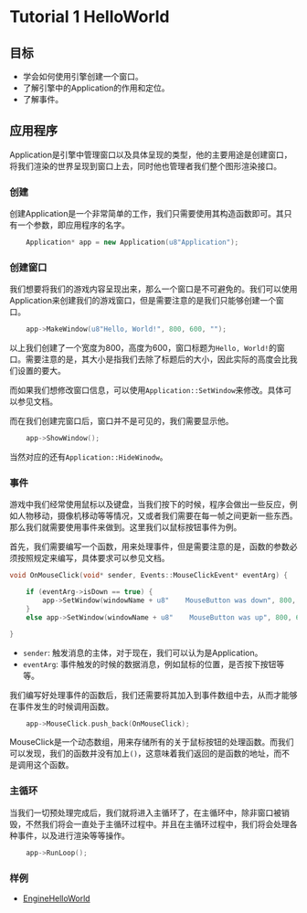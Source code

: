 # Tutorial 1 HelloWorld

## 目标

- 学会如何使用引擎创建一个窗口。
- 了解引擎中的Application的作用和定位。
- 了解事件。

## 应用程序

Application是引擎中管理窗口以及具体呈现的类型，他的主要用途是创建窗口，将我们渲染的世界呈现到窗口上去，同时他也管理者我们整个图形渲染接口。

### 创建

创建Application是一个非常简单的工作，我们只需要使用其构造函数即可。其只有一个参数，即应用程序的名字。

```C++
    Application* app = new Application(u8"Application"); 
```

### 创建窗口

我们想要将我们的游戏内容呈现出来，那么一个窗口是不可避免的。我们可以使用Application来创建我们的游戏窗口，但是需要注意的是我们只能够创建一个窗口。

```C++
    app->MakeWindow(u8"Hello, World!", 800, 600, "");
```

以上我们创建了一个宽度为800，高度为600，窗口标题为`Hello, World!`的窗口。需要注意的是，其大小是指我们去除了标题后的大小，因此实际的高度会比我们设置的要大。

而如果我们想修改窗口信息，可以使用`Application::SetWindow`来修改。具体可以参见文档。

而在我们创建完窗口后，窗口并不是可见的，我们需要显示他。

```C++
    app->ShowWindow();
```

当然对应的还有`Application::HideWinodw`。

### 事件

游戏中我们经常使用鼠标以及键盘，当我们按下的时候，程序会做出一些反应，例如人物移动，摄像机移动等等情况，又或者我们需要在每一帧之间更新一些东西。那么我们就需要使用事件来做到。这里我们以鼠标按钮事件为例。

首先，我们需要编写一个函数，用来处理事件，但是需要注意的是，函数的参数必须按照规定来编写，具体要求可以参见文档。

```C++
void OnMouseClick(void* sender, Events::MouseClickEvent* eventArg) {

	if (eventArg->isDown == true) {
		app->SetWindow(windowName + u8"    MouseButton was down", 800, 600);
	}
	else app->SetWindow(windowName + u8"    MouseButton was up", 800, 600);

}
```

- `sender`: 触发消息的主体，对于现在，我们可以认为是Application。
- `eventArg`: 事件触发的时候的数据消息，例如鼠标的位置，是否按下按钮等等。

我们编写好处理事件的函数后，我们还需要将其加入到事件数组中去，从而才能够在事件发生的时候调用函数。

```C++
    app->MouseClick.push_back(OnMouseClick);
```

MouseClick是一个动态数组，用来存储所有的关于鼠标按钮的处理函数。而我们可以发现，我们的函数并没有加上`()`，这意味着我们返回的是函数的地址，而不是调用这个函数。

### 主循环

当我们一切预处理完成后，我们就将进入主循环了，在主循环中，除非窗口被销毁，不然我们将会一直处于主循环过程中。并且在主循环过程中，我们将会处理各种事件，以及进行渲染等等操作。

```C++
    app->RunLoop();
```

### 样例

- [EngineHelloWorld](https://github.com/LinkClinton/PixelWorldEngineSample/tree/master/EngineHelloWorld)
